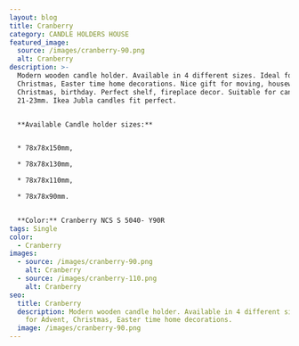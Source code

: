 ```yaml
---
layout: blog
title: Cranberry
category: CANDLE HOLDERS HOUSE
featured_image:
  source: /images/cranberry-90.png
  alt: Cranberry
description: >-
  Modern wooden candle holder. Available in 4 different sizes. Ideal for Advent,
  Christmas, Easter time home decorations. Nice gift for moving, housewarming,
  Christmas, birthday. Perfect shelf, fireplace decor. Suitable for candles diam
  21-23mm. Ikea Jubla candles fit perfect.


  **Available Candle holder sizes:**


  * 78x78x150mm,

  * 78x78x130mm,

  * 78x78x110mm,

  * 78x78x90mm.


  **Color:** Cranberry NCS S 5040- Y90R
tags: Single
color:
  - Cranberry
images:
  - source: /images/cranberry-90.png
    alt: Cranberry
  - source: /images/cranberry-110.png
    alt: Cranberry
seo:
  title: Cranberry
  description: Modern wooden candle holder. Available in 4 different sizes. Ideal
    for Advent, Christmas, Easter time home decorations.
  image: /images/cranberry-90.png
---
```

